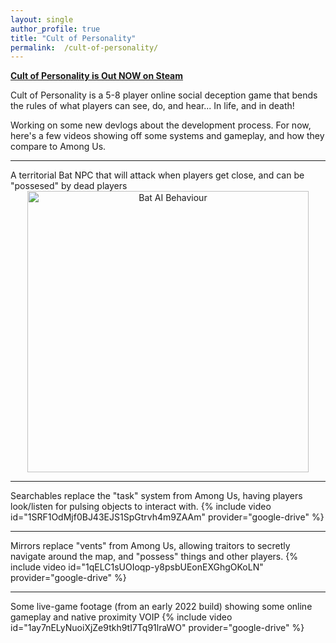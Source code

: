 ```yaml
---
layout: single
author_profile: true
title: "Cult of Personality"
permalink:  /cult-of-personality/
---
```


[**Cult of Personality is Out NOW on Steam**](https://store.steampowered.com/app/1699290/Cult_of_Personality/)

Cult of Personality is a 5-8 player online social deception game that bends the rules of what players can see, do, and hear... In life, and in death!

Working on some new devlogs about the development process. For now, here's a few videos showing off some systems and gameplay, and how they compare to Among Us.
<hr class="rounded">
A territorial Bat NPC that will attack when players get close, and can be "possesed" by dead players
<center><image src="/assets/files/batTutorial.gif" alt="Bat AI Behaviour" width="450"/> </center>

<hr class="rounded">
Searchables replace the "task" system from Among Us, having players look/listen for pulsing objects to interact with.
{% include video id="1SRF1OdMjf0BJ43EJS1SpGtrvh4m9ZAAm" provider="google-drive" %}
<hr class="rounded">
Mirrors replace "vents" from Among Us, allowing traitors to secretly navigate around the map, and "possess" things and other players.
{% include video id="1qELC1sUOIoqp-y8psbUEonEXGhgOKoLN" provider="google-drive" %}
<hr class="rounded">
Some live-game footage (from an early 2022 build) showing some online gameplay and native proximity VOIP
{% include video id="1ay7nELyNuoiXjZe9tkh9tI7Tq91lraWO" provider="google-drive" %}